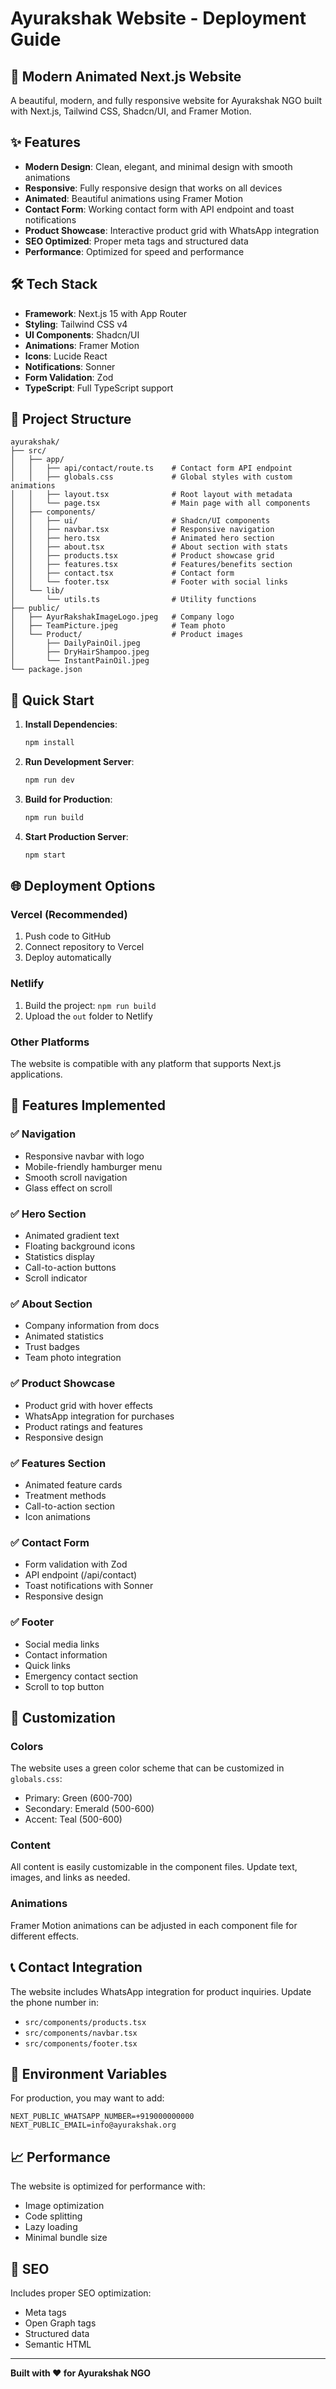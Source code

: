 # Ayurakshak Website - Deployment Guide

## 🚀 Modern Animated Next.js Website

A beautiful, modern, and fully responsive website for Ayurakshak NGO built with Next.js, Tailwind CSS, Shadcn/UI, and Framer Motion.

## ✨ Features

- **Modern Design**: Clean, elegant, and minimal design with smooth animations
- **Responsive**: Fully responsive design that works on all devices
- **Animated**: Beautiful animations using Framer Motion
- **Contact Form**: Working contact form with API endpoint and toast notifications
- **Product Showcase**: Interactive product grid with WhatsApp integration
- **SEO Optimized**: Proper meta tags and structured data
- **Performance**: Optimized for speed and performance

## 🛠️ Tech Stack

- **Framework**: Next.js 15 with App Router
- **Styling**: Tailwind CSS v4
- **UI Components**: Shadcn/UI
- **Animations**: Framer Motion
- **Icons**: Lucide React
- **Notifications**: Sonner
- **Form Validation**: Zod
- **TypeScript**: Full TypeScript support

## 📁 Project Structure

```
ayurakshak/
├── src/
│   ├── app/
│   │   ├── api/contact/route.ts    # Contact form API endpoint
│   │   ├── globals.css             # Global styles with custom animations
│   │   ├── layout.tsx              # Root layout with metadata
│   │   └── page.tsx                # Main page with all components
│   ├── components/
│   │   ├── ui/                     # Shadcn/UI components
│   │   ├── navbar.tsx              # Responsive navigation
│   │   ├── hero.tsx                # Animated hero section
│   │   ├── about.tsx               # About section with stats
│   │   ├── products.tsx            # Product showcase grid
│   │   ├── features.tsx            # Features/benefits section
│   │   ├── contact.tsx             # Contact form
│   │   └── footer.tsx              # Footer with social links
│   └── lib/
│       └── utils.ts                # Utility functions
├── public/
│   ├── AyurRakshakImageLogo.jpeg   # Company logo
│   ├── TeamPicture.jpeg            # Team photo
│   └── Product/                    # Product images
│       ├── DailyPainOil.jpeg
│       ├── DryHairShampoo.jpeg
│       └── InstantPainOil.jpeg
└── package.json
```

## 🚀 Quick Start

1. **Install Dependencies**:
   ```bash
   npm install
   ```

2. **Run Development Server**:
   ```bash
   npm run dev
   ```

3. **Build for Production**:
   ```bash
   npm run build
   ```

4. **Start Production Server**:
   ```bash
   npm start
   ```

## 🌐 Deployment Options

### Vercel (Recommended)
1. Push code to GitHub
2. Connect repository to Vercel
3. Deploy automatically

### Netlify
1. Build the project: `npm run build`
2. Upload the `out` folder to Netlify

### Other Platforms
The website is compatible with any platform that supports Next.js applications.

## 📱 Features Implemented

### ✅ Navigation
- Responsive navbar with logo
- Mobile-friendly hamburger menu
- Smooth scroll navigation
- Glass effect on scroll

### ✅ Hero Section
- Animated gradient text
- Floating background icons
- Statistics display
- Call-to-action buttons
- Scroll indicator

### ✅ About Section
- Company information from docs
- Animated statistics
- Trust badges
- Team photo integration

### ✅ Product Showcase
- Product grid with hover effects
- WhatsApp integration for purchases
- Product ratings and features
- Responsive design

### ✅ Features Section
- Animated feature cards
- Treatment methods
- Call-to-action section
- Icon animations

### ✅ Contact Form
- Form validation with Zod
- API endpoint (/api/contact)
- Toast notifications with Sonner
- Responsive design

### ✅ Footer
- Social media links
- Contact information
- Quick links
- Emergency contact section
- Scroll to top button

## 🎨 Customization

### Colors
The website uses a green color scheme that can be customized in `globals.css`:
- Primary: Green (600-700)
- Secondary: Emerald (500-600)
- Accent: Teal (500-600)

### Content
All content is easily customizable in the component files. Update text, images, and links as needed.

### Animations
Framer Motion animations can be adjusted in each component file for different effects.

## 📞 Contact Integration

The website includes WhatsApp integration for product inquiries. Update the phone number in:
- `src/components/products.tsx`
- `src/components/navbar.tsx`
- `src/components/footer.tsx`

## 🔧 Environment Variables

For production, you may want to add:
```env
NEXT_PUBLIC_WHATSAPP_NUMBER=+919000000000
NEXT_PUBLIC_EMAIL=info@ayurakshak.org
```

## 📈 Performance

The website is optimized for performance with:
- Image optimization
- Code splitting
- Lazy loading
- Minimal bundle size

## 🎯 SEO

Includes proper SEO optimization:
- Meta tags
- Open Graph tags
- Structured data
- Semantic HTML

---

**Built with ❤️ for Ayurakshak NGO**
